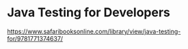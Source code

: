 # Java Testing for Developers

https://www.safaribooksonline.com/library/view/java-testing-for/9781771374637/
